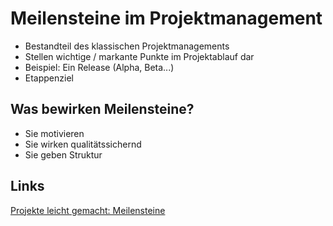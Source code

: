 # Meilensteine im Projektmanagement
- Bestandteil des klassischen Projektmanagements
- Stellen wichtige / markante Punkte im Projektablauf dar
- Beispiel: Ein Release (Alpha, Beta...)
- Etappenziel

## Was bewirken Meilensteine?
- Sie motivieren
- Sie wirken qualitätssichernd
- Sie geben Struktur

## Links
[Projekte leicht gemacht: Meilensteine](https://projekte-leicht-gemacht.de/blog/projektmanagement/klassisch/projektplanung/definition-meilensteine)  